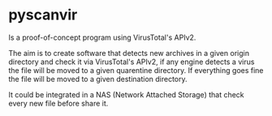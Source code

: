 # pyscanvir

Is a proof-of-concept program using VirusTotal's APIv2.

The aim is to create software that detects new archives in a given origin
directory and check it via VirusTotal's APIv2, if any engine detects a
virus the file will be moved to a given quarentine directory. If everything goes
fine the file will be moved to a given destination directory.

It could be integrated in a NAS (Network Attached Storage) that check every new file before share it.
